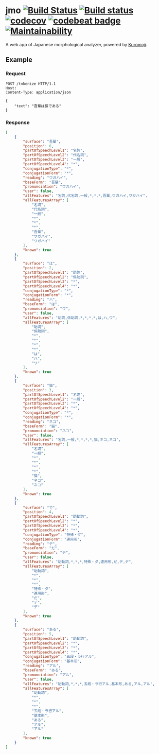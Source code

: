 # jmo [![Build Status](https://travis-ci.org/Frederick-S/jmo.svg?branch=master)](https://travis-ci.org/Frederick-S/jmo) [![Build status](https://ci.appveyor.com/api/projects/status/cm921ui427s41mk4/branch/master?svg=true)](https://ci.appveyor.com/project/Frederick-S/jmo/branch/master) [![codecov](https://codecov.io/gh/Frederick-S/jmo/branch/master/graph/badge.svg)](https://codecov.io/gh/Frederick-S/jmo) [![codebeat badge](https://codebeat.co/badges/d6e44428-1bb9-43b0-b8e4-a294219e8994)](https://codebeat.co/projects/github-com-frederick-s-jmo-master) [![Maintainability](https://api.codeclimate.com/v1/badges/f5ef3cc799bfeccdec25/maintainability)](https://codeclimate.com/github/Frederick-S/jmo/maintainability)

A web app of Japanese morphological analyzer, powered by [Kuromoji](https://github.com/atilika/kuromoji).

## Example
### Request
```http
POST /tokenize HTTP/1.1
Host: 
Content-Type: application/json

{
	"text": "吾輩は猫である"
}
```

### Response
```json
[
    {
        "surface": "吾輩",
        "position": 0,
        "partOfSpeechLevel1": "名詞",
        "partOfSpeechLevel2": "代名詞",
        "partOfSpeechLevel3": "一般",
        "partOfSpeechLevel4": "*",
        "conjugationType": "*",
        "conjugationForm": "*",
        "reading": "ワガハイ",
        "baseForm": "吾輩",
        "pronunciation": "ワガハイ",
        "user": false,
        "allFeatures": "名詞,代名詞,一般,*,*,*,吾輩,ワガハイ,ワガハイ",
        "allFeaturesArray": [
            "名詞",
            "代名詞",
            "一般",
            "*",
            "*",
            "*",
            "吾輩",
            "ワガハイ",
            "ワガハイ"
        ],
        "known": true
    },
    {
        "surface": "は",
        "position": 2,
        "partOfSpeechLevel1": "助詞",
        "partOfSpeechLevel2": "係助詞",
        "partOfSpeechLevel3": "*",
        "partOfSpeechLevel4": "*",
        "conjugationType": "*",
        "conjugationForm": "*",
        "reading": "ハ",
        "baseForm": "は",
        "pronunciation": "ワ",
        "user": false,
        "allFeatures": "助詞,係助詞,*,*,*,*,は,ハ,ワ",
        "allFeaturesArray": [
            "助詞",
            "係助詞",
            "*",
            "*",
            "*",
            "*",
            "は",
            "ハ",
            "ワ"
        ],
        "known": true
    },
    {
        "surface": "猫",
        "position": 3,
        "partOfSpeechLevel1": "名詞",
        "partOfSpeechLevel2": "一般",
        "partOfSpeechLevel3": "*",
        "partOfSpeechLevel4": "*",
        "conjugationType": "*",
        "conjugationForm": "*",
        "reading": "ネコ",
        "baseForm": "猫",
        "pronunciation": "ネコ",
        "user": false,
        "allFeatures": "名詞,一般,*,*,*,*,猫,ネコ,ネコ",
        "allFeaturesArray": [
            "名詞",
            "一般",
            "*",
            "*",
            "*",
            "*",
            "猫",
            "ネコ",
            "ネコ"
        ],
        "known": true
    },
    {
        "surface": "で",
        "position": 4,
        "partOfSpeechLevel1": "助動詞",
        "partOfSpeechLevel2": "*",
        "partOfSpeechLevel3": "*",
        "partOfSpeechLevel4": "*",
        "conjugationType": "特殊・ダ",
        "conjugationForm": "連用形",
        "reading": "デ",
        "baseForm": "だ",
        "pronunciation": "デ",
        "user": false,
        "allFeatures": "助動詞,*,*,*,特殊・ダ,連用形,だ,デ,デ",
        "allFeaturesArray": [
            "助動詞",
            "*",
            "*",
            "*",
            "特殊・ダ",
            "連用形",
            "だ",
            "デ",
            "デ"
        ],
        "known": true
    },
    {
        "surface": "ある",
        "position": 5,
        "partOfSpeechLevel1": "助動詞",
        "partOfSpeechLevel2": "*",
        "partOfSpeechLevel3": "*",
        "partOfSpeechLevel4": "*",
        "conjugationType": "五段・ラ行アル",
        "conjugationForm": "基本形",
        "reading": "アル",
        "baseForm": "ある",
        "pronunciation": "アル",
        "user": false,
        "allFeatures": "助動詞,*,*,*,五段・ラ行アル,基本形,ある,アル,アル",
        "allFeaturesArray": [
            "助動詞",
            "*",
            "*",
            "*",
            "五段・ラ行アル",
            "基本形",
            "ある",
            "アル",
            "アル"
        ],
        "known": true
    }
]
```
